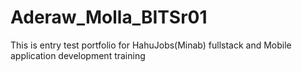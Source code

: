 # Aderaw_Molla_BITSr01
This is entry test  portfolio for HahuJobs(Minab) fullstack and Mobile application development  training 
